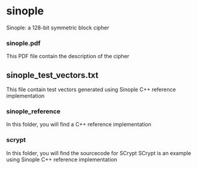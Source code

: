 # sinople
Sinople: a 128-bit symmetric block cipher

### sinople.pdf
This PDF file contain the description of the cipher

## sinople_test_vectors.txt
This file contain test vectors generated using Sinople C++ reference implementation

### sinople_reference
In this folder, you will find a C++ reference implementation

### scrypt
In this folder, you will find the sourcecode for SCrypt
SCrypt is an example using Sinople C++ reference implementation
